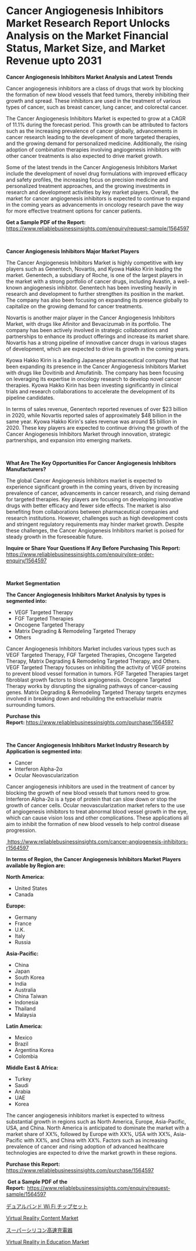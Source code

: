 <p><h1>Cancer Angiogenesis Inhibitors Market Research Report Unlocks Analysis on the Market Financial Status, Market Size, and Market Revenue upto 2031</h1></p><p><strong>Cancer Angiogenesis Inhibitors Market Analysis and Latest Trends</strong></p>
<p><p>Cancer angiogenesis inhibitors are a class of drugs that work by blocking the formation of new blood vessels that feed tumors, thereby inhibiting their growth and spread. These inhibitors are used in the treatment of various types of cancer, such as breast cancer, lung cancer, and colorectal cancer.</p><p>The Cancer Angiogenesis Inhibitors Market is expected to grow at a CAGR of 11.1% during the forecast period. This growth can be attributed to factors such as the increasing prevalence of cancer globally, advancements in cancer research leading to the development of more targeted therapies, and the growing demand for personalized medicine. Additionally, the rising adoption of combination therapies involving angiogenesis inhibitors with other cancer treatments is also expected to drive market growth.</p><p>Some of the latest trends in the Cancer Angiogenesis Inhibitors Market include the development of novel drug formulations with improved efficacy and safety profiles, the increasing focus on precision medicine and personalized treatment approaches, and the growing investments in research and development activities by key market players. Overall, the market for cancer angiogenesis inhibitors is expected to continue to expand in the coming years as advancements in oncology research pave the way for more effective treatment options for cancer patients.</p></p>
<p><strong>Get a Sample PDF of the Report:&nbsp;</strong> <a href="https://www.reliablebusinessinsights.com/enquiry/request-sample/1564597">https://www.reliablebusinessinsights.com/enquiry/request-sample/1564597</a></p>
<p>&nbsp;</p>
<p><strong>Cancer Angiogenesis Inhibitors Major Market Players</strong></p>
<p><p>The Cancer Angiogenesis Inhibitors Market is highly competitive with key players such as Genentech, Novartis, and Kyowa Hakko Kirin leading the market. Genentech, a subsidiary of Roche, is one of the largest players in the market with a strong portfolio of cancer drugs, including Avastin, a well-known angiogenesis inhibitor. Genentech has been investing heavily in research and development to further strengthen its position in the market. The company has also been focusing on expanding its presence globally to capitalize on the growing demand for cancer treatments.</p><p>Novartis is another major player in the Cancer Angiogenesis Inhibitors Market, with drugs like Afinitor and Bevacizumab in its portfolio. The company has been actively involved in strategic collaborations and partnerships to enhance its product offerings and increase its market share. Novartis has a strong pipeline of innovative cancer drugs in various stages of development, which are expected to drive its growth in the coming years.</p><p>Kyowa Hakko Kirin is a leading Japanese pharmaceutical company that has been expanding its presence in the Cancer Angiogenesis Inhibitors Market with drugs like Dovitinib and Amufatinib. The company has been focusing on leveraging its expertise in oncology research to develop novel cancer therapies. Kyowa Hakko Kirin has been investing significantly in clinical trials and research collaborations to accelerate the development of its pipeline candidates.</p><p>In terms of sales revenue, Genentech reported revenues of over $23 billion in 2020, while Novartis reported sales of approximately $48 billion in the same year. Kyowa Hakko Kirin's sales revenue was around $5 billion in 2020. These key players are expected to continue driving the growth of the Cancer Angiogenesis Inhibitors Market through innovation, strategic partnerships, and expansion into emerging markets.</p></p>
<p>&nbsp;</p>
<p><strong>What Are The Key Opportunities For Cancer Angiogenesis Inhibitors Manufacturers?</strong></p>
<p><p>The global Cancer Angiogenesis Inhibitors market is expected to experience significant growth in the coming years, driven by increasing prevalence of cancer, advancements in cancer research, and rising demand for targeted therapies. Key players are focusing on developing innovative drugs with better efficacy and fewer side effects. The market is also benefiting from collaborations between pharmaceutical companies and research institutions. However, challenges such as high development costs and stringent regulatory requirements may hinder market growth. Despite these challenges, the Cancer Angiogenesis Inhibitors market is poised for steady growth in the foreseeable future.</p></p>
<p><strong>Inquire or Share Your Questions If Any Before Purchasing This Report:</strong> <a href="https://www.reliablebusinessinsights.com/enquiry/pre-order-enquiry/1564597">https://www.reliablebusinessinsights.com/enquiry/pre-order-enquiry/1564597</a></p>
<p>&nbsp;</p>
<p><strong>Market Segmentation</strong></p>
<p><strong>The Cancer Angiogenesis Inhibitors Market Analysis by types is segmented into:</strong></p>
<p><ul><li>VEGF Targeted Therapy</li><li>FGF Targeted Therapies</li><li>Oncogene Targeted Therapy</li><li>Matrix Degrading & Remodeling Targeted Therapy</li><li>Others</li></ul></p>
<p><p>Cancer Angiogenesis Inhibitors Market includes various types such as VEGF Targeted Therapy, FGF Targeted Therapies, Oncogene Targeted Therapy, Matrix Degrading & Remodeling Targeted Therapy, and Others. VEGF Targeted Therapy focuses on inhibiting the activity of VEGF proteins to prevent blood vessel formation in tumors. FGF Targeted Therapies target fibroblast growth factors to block angiogenesis. Oncogene Targeted Therapy works by disrupting the signaling pathways of cancer-causing genes. Matrix Degrading & Remodeling Targeted Therapy targets enzymes involved in breaking down and rebuilding the extracellular matrix surrounding tumors.</p></p>
<p><strong>Purchase this Report:&nbsp;</strong><a href="https://www.reliablebusinessinsights.com/purchase/1564597">https://www.reliablebusinessinsights.com/purchase/1564597</a></p>
<p>&nbsp;</p>
<p><strong>The Cancer Angiogenesis Inhibitors Market Industry Research by Application is segmented into:</strong></p>
<p><ul><li>Cancer</li><li>Interferon Alpha-2α</li><li>Ocular Neovascularization</li></ul></p>
<p><p>Cancer angiogenesis inhibitors are used in the treatment of cancer by blocking the growth of new blood vessels that tumors need to grow. Interferon Alpha-2α is a type of protein that can slow down or stop the growth of cancer cells. Ocular neovascularization market refers to the use of angiogenesis inhibitors to treat abnormal blood vessel growth in the eye, which can cause vision loss and other complications. These applications all aim to inhibit the formation of new blood vessels to help control disease progression.</p></p>
<p><a href="https://www.reliablebusinessinsights.com/cancer-angiogenesis-inhibitors-r1564597">&nbsp;https://www.reliablebusinessinsights.com/cancer-angiogenesis-inhibitors-r1564597</a></p>
<p><strong>In terms of Region, the Cancer Angiogenesis Inhibitors Market Players available by Region are:</strong></p>
<p>
    <p> <strong> North America: </strong>
        <ul>
            <li>United States</li>
            <li>Canada</li>
        </ul>
        </p> 
    <p> <strong> Europe: </strong>
        <ul>
            <li>Germany</li>
            <li>France</li>
            <li>U.K.</li>
            <li>Italy</li>
            <li>Russia</li>
        </ul>
        </p> 
    <p> <strong> Asia-Pacific: </strong>
        <ul>
            <li>China</li>
            <li>Japan</li>
            <li>South Korea</li>
            <li>India</li>
            <li>Australia</li>
            <li>China Taiwan</li>
            <li>Indonesia</li>
            <li>Thailand</li>
            <li>Malaysia</li>
        </ul>
        </p> 
    <p> <strong> Latin America: </strong>
        <ul>
            <li>Mexico</li>
            <li>Brazil</li>
            <li>Argentina Korea</li>
            <li>Colombia</li>
        </ul>
        </p> 
    <p> <strong> Middle East & Africa: </strong>
        <ul>
            <li>Turkey</li>
            <li>Saudi</li>
            <li>Arabia</li>
            <li>UAE</li>
            <li>Korea</li>
        </ul>
    </p>
    </p>
<p><p>The cancer angiogenesis inhibitors market is expected to witness substantial growth in regions such as North America, Europe, Asia-Pacific, USA, and China. North America is anticipated to dominate the market with a market share of XX%, followed by Europe with XX%, USA with XX%, Asia-Pacific with XX%, and China with XX%. Factors such as increasing prevalence of cancer and rising adoption of advanced healthcare technologies are expected to drive the market growth in these regions.</p></p>
<p><strong>Purchase this Report: </strong><a href="https://www.reliablebusinessinsights.com/purchase/1564597">https://www.reliablebusinessinsights.com/purchase/1564597</a></p>
<p>&nbsp;<strong>Get a Sample PDF of the Report:&nbsp;&nbsp;</strong><a href="https://www.reliablebusinessinsights.com/enquiry/request-sample/1564597">https://www.reliablebusinessinsights.com/enquiry/request-sample/1564597</a></p>
<p><strong></strong></p>
<p><p><a href="https://github.com/DwightHuels1/Market-Research-Report-List-2/blob/main/8212245177566.md">デュアルバンド Wi Fi チップセット</a></p><p><a href="https://github.com/sarohimweaach77/Market-Research-Report-List-1/blob/main/virtual-reality-content-market.md">Virtual Reality Content Market</a></p><p><a href="https://github.com/JanickJohns/Market-Research-Report-List-1/blob/main/5466581177567.md">スーパーシリコン高速充電器</a></p><p><a href="https://github.com/ajiariaa/Market-Research-Report-List-1/blob/main/virtual-reality-in-education-market.md">Virtual Reality in Education Market</a></p></p>